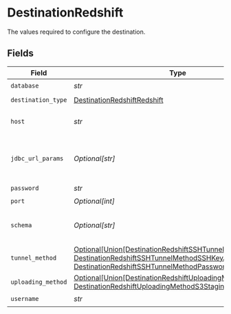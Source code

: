 # DestinationRedshift

The values required to configure the destination.


## Fields

| Field                                                                                                                                                                                                                                      | Type                                                                                                                                                                                                                                       | Required                                                                                                                                                                                                                                   | Description                                                                                                                                                                                                                                | Example                                                                                                                                                                                                                                    |
| ------------------------------------------------------------------------------------------------------------------------------------------------------------------------------------------------------------------------------------------ | ------------------------------------------------------------------------------------------------------------------------------------------------------------------------------------------------------------------------------------------ | ------------------------------------------------------------------------------------------------------------------------------------------------------------------------------------------------------------------------------------------ | ------------------------------------------------------------------------------------------------------------------------------------------------------------------------------------------------------------------------------------------ | ------------------------------------------------------------------------------------------------------------------------------------------------------------------------------------------------------------------------------------------ |
| `database`                                                                                                                                                                                                                                 | *str*                                                                                                                                                                                                                                      | :heavy_check_mark:                                                                                                                                                                                                                         | Name of the database.                                                                                                                                                                                                                      |                                                                                                                                                                                                                                            |
| `destination_type`                                                                                                                                                                                                                         | [DestinationRedshiftRedshift](../../models/shared/destinationredshiftredshift.md)                                                                                                                                                          | :heavy_check_mark:                                                                                                                                                                                                                         | N/A                                                                                                                                                                                                                                        |                                                                                                                                                                                                                                            |
| `host`                                                                                                                                                                                                                                     | *str*                                                                                                                                                                                                                                      | :heavy_check_mark:                                                                                                                                                                                                                         | Host Endpoint of the Redshift Cluster (must include the cluster-id, region and end with .redshift.amazonaws.com)                                                                                                                           |                                                                                                                                                                                                                                            |
| `jdbc_url_params`                                                                                                                                                                                                                          | *Optional[str]*                                                                                                                                                                                                                            | :heavy_minus_sign:                                                                                                                                                                                                                         | Additional properties to pass to the JDBC URL string when connecting to the database formatted as 'key=value' pairs separated by the symbol '&'. (example: key1=value1&key2=value2&key3=value3).                                           |                                                                                                                                                                                                                                            |
| `password`                                                                                                                                                                                                                                 | *str*                                                                                                                                                                                                                                      | :heavy_check_mark:                                                                                                                                                                                                                         | Password associated with the username.                                                                                                                                                                                                     |                                                                                                                                                                                                                                            |
| `port`                                                                                                                                                                                                                                     | *Optional[int]*                                                                                                                                                                                                                            | :heavy_minus_sign:                                                                                                                                                                                                                         | Port of the database.                                                                                                                                                                                                                      | 5439                                                                                                                                                                                                                                       |
| `schema`                                                                                                                                                                                                                                   | *Optional[str]*                                                                                                                                                                                                                            | :heavy_minus_sign:                                                                                                                                                                                                                         | The default schema tables are written to if the source does not specify a namespace. Unless specifically configured, the usual value for this field is "public".                                                                           | public                                                                                                                                                                                                                                     |
| `tunnel_method`                                                                                                                                                                                                                            | [Optional[Union[DestinationRedshiftSSHTunnelMethodNoTunnel, DestinationRedshiftSSHTunnelMethodSSHKeyAuthentication, DestinationRedshiftSSHTunnelMethodPasswordAuthentication]]](../../models/shared/destinationredshiftsshtunnelmethod.md) | :heavy_minus_sign:                                                                                                                                                                                                                         | Whether to initiate an SSH tunnel before connecting to the database, and if so, which kind of authentication to use.                                                                                                                       |                                                                                                                                                                                                                                            |
| `uploading_method`                                                                                                                                                                                                                         | [Optional[Union[DestinationRedshiftUploadingMethodStandard, DestinationRedshiftUploadingMethodS3Staging]]](../../models/shared/destinationredshiftuploadingmethod.md)                                                                      | :heavy_minus_sign:                                                                                                                                                                                                                         | The method how the data will be uploaded to the database.                                                                                                                                                                                  |                                                                                                                                                                                                                                            |
| `username`                                                                                                                                                                                                                                 | *str*                                                                                                                                                                                                                                      | :heavy_check_mark:                                                                                                                                                                                                                         | Username to use to access the database.                                                                                                                                                                                                    |                                                                                                                                                                                                                                            |
